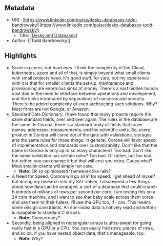 ## Metadata
* URL: [https://www.linkedin.com/pulse/desks-databases-todd-bandrowsky/](https://www.linkedin.com/pulse/desks-databases-todd-bandrowsky/)
    * Title: [[Desks and Databases]]
* Author: [[Todd Bandrowsky]]

## Highlights
* Scale via cores, not machines. I think the complexity of the Cloud, kubernetes, azure and all of that, is simply beyond what small clients with small projects need. It's good stuff, for sure, but my experience with it is that for smaller clients the set-up, maintenance and provisioning are enormous sinks of money. There's a vast hidden human cost due to the need to interface between operations and development, and the kinks introduced by separations of concerns and security. There's the added complexity of even architecting such solutions. Why? Most firms are not Google, or Amazon.
* Standard Data Dictionary. I have found that many projects require the same standard fields, over and over again. The rules in the database are the same. In Corona, there is a standard body of fields that cover names, addresses, measurements, and the scientific units. So, every product in Corona will come out of the gate with validations, storages and the same rules for those things. In general, Corona will favor speed of implementation and standards over customizability. Don't like that the name in Corona is only up to so many characters? Too bad. Don't like the name validation has certain rules? Too bad. Or rather, not too bad, but rather, you can change it but that will cost you extra. Guess what? Most smaller clients will simply not care.
  * **Note**: Ok so opinionated framework like rails?
* A Need for Speed. Corona will go all in for speed. I get ahead of myself but during my research into my SAT solver, I discovered a few things about how data can be arranged, a sort of a database that could crunch hundreds of millions of rows per second per core. I am testing this on a 24 core machine, and I want to see that baby scale across them cores and use them to their fullest. I'll use the GPU too, if I can. This means some design constraints. All non-index data is natively read and written is mappable to standard C structs.
  * **Note**: Concurrency?
* Secondly, being aligned in rectangular arrays is ultra-sweet for going really fast in a GPU or a CPU. You can easily find rows, pieces of rows, and so on. If you have nested object data, that's manageable, too.
  * **Note**: Why?

[//begin]: # "Autogenerated link references for markdown compatibility"
[Desks and Databases]: <Desks and Databases> "Desks and Databases"
[//end]: # "Autogenerated link references"